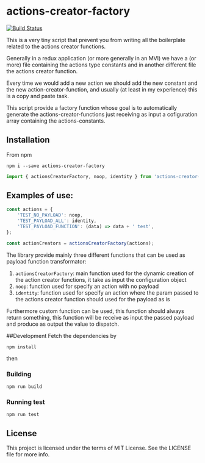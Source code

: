 # actions-creator-factory
[![Build Status](https://travis-ci.org/mattiaocchiuto/actions-creator-factory.svg?branch=master)](https://travis-ci.org/mattiaocchiuto/actions-creator-factory)

This is a very tiny script that prevent you from writing all the boilerplate related to the actions creator functions.

Generally in a redux application (or more generally in an MVI) we have a (or more) file containing the actions type constants and in another different file the actions creator function.

Every time we would add a new action we should add the new constant and the new action-creator-function, and usually (at least in my experience) this is a copy and paste task.

This script provide a factory function whose goal is to automatically generate the actions-creator-functions just receiving as input a cofiguration array containing the actions-constants.

## Installation
From npm
```
npm i --save actions-creator-factory
```
```javascript
import { actionsCreatorFactory, noop, identity } from 'actions-creator-factory';
```

## Examples of use:
```javascript
const actions = {
    'TEST_NO_PAYLOAD': noop,
    'TEST_PAYLOAD_ALL': identity,
    'TEST_PAYLOAD_FUNCTION': (data) => data + ' test',
};

const actionCreators = actionsCreatorFactory(actions);
```
The library provide mainly three different functions that can be used as payload function transformator:

1. ```actionsCreatorFactory```: main function used for the dynamic creation of the action creator functions, it take as input the configuration object
2. ```noop```: function used for specify an action with no payload
3. ```identity```: function used for specify an action where the param passed to the actions creator function should used for the payload as is

Furthermore custom function can be used, this function should always return something, this function will be receive as input the passed payload and produce as output the value to dispatch.

##Development
Fetch the dependencies by
```
npm install
```
then
### Building
```
npm run build
```

### Running test
```
npm run test
```
  
## License
This project is licensed under the terms of MIT License. See the LICENSE file for more info.

